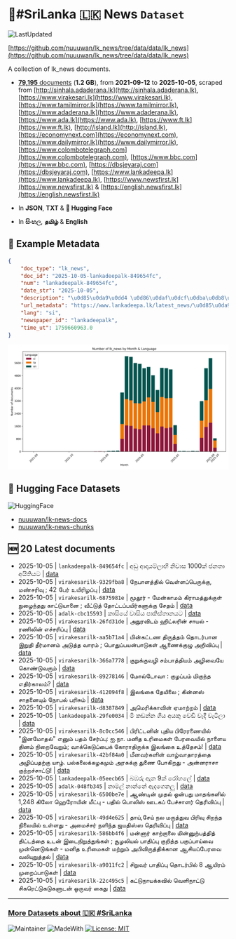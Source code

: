 # 📄#SriLanka 🇱🇰 News `Dataset`

![LastUpdated](https://img.shields.io/badge/last_updated-2025--10--05_16:18:24-green)

[https://github.com/nuuuwan/lk_news/tree/data/data/lk_news](https://github.com/nuuuwan/lk_news/tree/data/data/lk_news)

A collection of lk_news documents.

- [**79,195** documents](https://github.com/nuuuwan/lk_news/tree/data/data/lk_news) (**1.2 GB**), from **2021-09-12** to **2025-10-05**, scraped from [http://sinhala.adaderana.lk](http://sinhala.adaderana.lk), [https://www.virakesari.lk](https://www.virakesari.lk), [https://www.tamilmirror.lk](https://www.tamilmirror.lk), [https://www.adaderana.lk](https://www.adaderana.lk), [https://www.ada.lk](https://www.ada.lk), [https://www.ft.lk](https://www.ft.lk), [http://island.lk](http://island.lk), [https://economynext.com](https://economynext.com), [https://www.dailymirror.lk](https://www.dailymirror.lk), [https://www.colombotelegraph.com](https://www.colombotelegraph.com), [https://www.bbc.com](https://www.bbc.com), [https://dbsjeyaraj.com](https://dbsjeyaraj.com), [https://www.lankadeepa.lk](https://www.lankadeepa.lk), [https://www.newsfirst.lk](https://www.newsfirst.lk) & [https://english.newsfirst.lk](https://english.newsfirst.lk)

- In **JSON**, **TXT** & **🤗 Hugging Face**

- In **සිංහල**, **தமிழ்** & **English**

## 📝 Example Metadata

```json
{
    "doc_type": "lk_news",
    "doc_id": "2025-10-05-lankadeepalk-849654fc",
    "num": "lankadeepalk-849654fc",
    "date_str": "2025-10-05",
    "description": "\u0d85\u0da9\u0dd4 \u0d86\u0daf\u0dcf\u0dba\u0db8\u0dca\u0dbd\u0dcf\u0db7\u0dd3  \u0db1\u0dd2\u0dc0\u0dcf\u0dc3 1000\u0d9a\u0dca \u0da2\u0db1\u0dad\u0dcf \u0d85\u0dba\u0dd2\u0dad\u0dd2\u0dba\u0da7",
    "url_metadata": "https://www.lankadeepa.lk/latest_news/\u0d85\u0da9-\u0d86\u0daf\u0dba\u0db8\u0dbd\u0db7-\u0db1\u0dc0\u0dc3-1000\u0d9a-\u0da2\u0db1\u0dad-\u0d85\u0dba\u0dad\u0dba\u0da7/1-680761",
    "lang": "si",
    "newspaper_id": "lankadeepalk",
    "time_ut": 1759660963.0
}
```

![Chart](https://raw.githubusercontent.com/nuuuwan/lk_news/refs/heads/data/data/lk_news/docs_by_month_and_lang.png)

## 🤗 Hugging Face Datasets

![HuggingFace](https://img.shields.io/badge/-HuggingFace-FDEE21?style=for-the-badge&logo=HuggingFace)

- [nuuuwan/lk-news-docs](https://huggingface.co/datasets/nuuuwan/lk-news-docs)
- [nuuuwan/lk-news-chunks](https://huggingface.co/datasets/nuuuwan/lk-news-chunks)

## 🆕 20 Latest documents

- 2025-10-05 | `lankadeepalk-849654fc` | අඩු ආදායම්ලාභී  නිවාස 1000ක් ජනතා අයිතියට | [data](https://github.com/nuuuwan/lk_news/tree/data/data/lk_news/2020s/2025/2025-10-05-lankadeepalk-849654fc)
- 2025-10-05 | `virakesarilk-9329fba8` | நேபாளத்தில் வெள்ளப்பெருக்கு, மண்சரிவு ; 42 பேர் உயிரிழப்பு | [data](https://github.com/nuuuwan/lk_news/tree/data/data/lk_news/2020s/2025/2025-10-05-virakesarilk-9329fba8)
- 2025-10-05 | `virakesarilk-6875981e` | மூதூர் - மேன்காமம் கிராமத்துக்குள் நுழைந்தது  காட்டுயானை ; வீட்டுத் தோட்டப்பயிர்களுக்கு சேதம் | [data](https://github.com/nuuuwan/lk_news/tree/data/data/lk_news/2020s/2025/2025-10-05-virakesarilk-6875981e)
- 2025-10-05 | `adalk-cbc15593` | කාසියේ වාසිය පාකිස්තානයට | [data](https://github.com/nuuuwan/lk_news/tree/data/data/lk_news/2020s/2025/2025-10-05-adalk-cbc15593)
- 2025-10-05 | `virakesarilk-26fd31de` | அநுரவிடம் ஹிட்லரின் சாயல் - ரணிலின் எச்சரிப்பு | [data](https://github.com/nuuuwan/lk_news/tree/data/data/lk_news/2020s/2025/2025-10-05-virakesarilk-26fd31de)
- 2025-10-05 | `virakesarilk-aa5b71a4` | மின்கட்டண திருத்தம் தொடர்பான இறுதி தீர்மானம் அடுத்த வாரம் ; பொதுப்பயன்பாடுகள் ஆணைக்குழு அறிவிப்பு | [data](https://github.com/nuuuwan/lk_news/tree/data/data/lk_news/2020s/2025/2025-10-05-virakesarilk-aa5b71a4)
- 2025-10-05 | `virakesarilk-366a7778` | குறுக்குவழி சம்பாத்தியம் அழிவையே கொண்டுவரும் | [data](https://github.com/nuuuwan/lk_news/tree/data/data/lk_news/2020s/2025/2025-10-05-virakesarilk-366a7778)
- 2025-10-05 | `virakesarilk-89278146` | மோல்டோவா : குழப்பம் மிகுந்த எதிர்காலம்? | [data](https://github.com/nuuuwan/lk_news/tree/data/data/lk_news/2020s/2025/2025-10-05-virakesarilk-89278146)
- 2025-10-05 | `virakesarilk-412094f8` | இலங்கை தேயிலை ; கின்னஸ் சாதனையும் நோபல் பரிசும் | [data](https://github.com/nuuuwan/lk_news/tree/data/data/lk_news/2020s/2025/2025-10-05-virakesarilk-412094f8)
- 2025-10-05 | `virakesarilk-d8387849` | அமெரிக்காவின் ஏமாற்றம் | [data](https://github.com/nuuuwan/lk_news/tree/data/data/lk_news/2020s/2025/2025-10-05-virakesarilk-d8387849)
- 2025-10-05 | `lankadeepalk-29fe0034` | මී කඩන්න ගිය අයකු වෙඩි වැදී වැටිලා | [data](https://github.com/nuuuwan/lk_news/tree/data/data/lk_news/2020s/2025/2025-10-05-lankadeepalk-29fe0034)
- 2025-10-05 | `virakesarilk-8c0cc546` | பிரிட்டனின் புதிய பிரேரணையில் "இனமோதல்" எனும் பதம் சேர்ப்பு: ஐ.நா. மனித உரிமைகள் பேரவையில் நாளைய தினம் நிறைவேறும்; வாக்கெடுப்பைக் கோராதிருக்க இலங்கை உத்தேசம்! | [data](https://github.com/nuuuwan/lk_news/tree/data/data/lk_news/2020s/2025/2025-10-05-virakesarilk-8c0cc546)
- 2025-10-05 | `virakesarilk-42bf84a0` | மீனவர்களின் வாழ்வாதாரத்தை அழிப்பதற்கு யாழ். பல்கலைக்கழகமும் அரசுக்கு துணை போகிறது - அன்னராசா குற்றச்சாட்டு! | [data](https://github.com/nuuuwan/lk_news/tree/data/data/lk_news/2020s/2025/2025-10-05-virakesarilk-42bf84a0)
- 2025-10-05 | `lankadeepalk-05eecb65` | බඹරු ඇන 9ක් රෝහලේ | [data](https://github.com/nuuuwan/lk_news/tree/data/data/lk_news/2020s/2025/2025-10-05-lankadeepalk-05eecb65)
- 2025-10-05 | `adalk-048fb345` | නාමල් නාන්නේ ඇදගෙනලු | [data](https://github.com/nuuuwan/lk_news/tree/data/data/lk_news/2020s/2025/2025-10-05-adalk-048fb345)
- 2025-10-05 | `virakesarilk-6500be7e` | ஆண்டின் முதல் ஒன்பது மாதங்களில்  1,248 கிலோ ஹெரோயின் மீட்பு - பதில் பொலிஸ் ஊடகப் பேச்சாளர்  தெரிவிப்பு | [data](https://github.com/nuuuwan/lk_news/tree/data/data/lk_news/2020s/2025/2025-10-05-virakesarilk-6500be7e)
- 2025-10-05 | `virakesarilk-49d4e625` | தாய்,சேய்  நல மருத்துவ பிரிவு  சிறந்த நிலையில் உள்ளது - அமைச்சர்  நளிந்த ஜயதிஸ்ஸ தெரிவிப்பு | [data](https://github.com/nuuuwan/lk_news/tree/data/data/lk_news/2020s/2025/2025-10-05-virakesarilk-49d4e625)
- 2025-10-05 | `virakesarilk-586bb4f6` | மன்னார் காற்றாலை மின்னுற்பத்தித் திட்டத்தை உடன் இடைநிறுத்துங்கள் ; சூழலியல் பாதிப்பு குறித்த பகுப்பாய்வை முன்னெடுங்கள் - மனித உரிமைகள் மற்றும் அபிவிருத்திக்கான ஆசியப்பேரவை வலியுறுத்தல் | [data](https://github.com/nuuuwan/lk_news/tree/data/data/lk_news/2020s/2025/2025-10-05-virakesarilk-586bb4f6)
- 2025-10-05 | `virakesarilk-a9011fc2` | சிறுவர் பாதிப்பு தொடர்பில்  8 ஆயிரம் முறைப்பாடுகள் | [data](https://github.com/nuuuwan/lk_news/tree/data/data/lk_news/2020s/2025/2025-10-05-virakesarilk-a9011fc2)
- 2025-10-05 | `virakesarilk-22c495c5` | கட்டுநாயக்கவில் வெளிநாட்டு சிகரெட்டுகடுகளுடன் ஒருவர் கைது | [data](https://github.com/nuuuwan/lk_news/tree/data/data/lk_news/2020s/2025/2025-10-05-virakesarilk-22c495c5)

---

### [More Datasets about 🇱🇰 #SriLanka](https://github.com/nuuuwan/lk_datasets)

![Maintainer](https://img.shields.io/badge/maintainer-nuuuwan-red)
![MadeWith](https://img.shields.io/badge/made_with-python-blue)
[![License: MIT](https://img.shields.io/badge/License-MIT-yellow.svg)](https://opensource.org/licenses/MIT)
